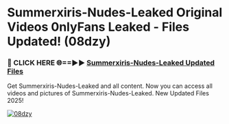 # Summerxiris-Nudes-Leaked Original Videos 0nlyFans Leaked - Files Updated! (08dzy)

<h3>🔴 CLICK HERE 🌐==►► <a href="https://tinyurl.com/5h6xmrr3" rel="nofollow">Summerxiris-Nudes-Leaked Updated Files</a></h3>

Get Summerxiris-Nudes-Leaked and all content. Now you can access all videos and pictures of Summerxiris-Nudes-Leaked. New Updated Files 2025!

[![08dzy](https://i.imgur.com/KVD873Z.gif)](https://tinyurl.com/5h6xmrr3)
